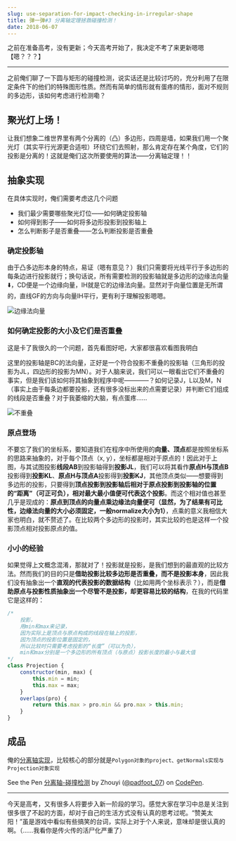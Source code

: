 ```yaml
---
slug: use-separation-for-impact-checking-in-irregular-shape
title: 弹一弹#3 分离轴定理拯救碰撞检测！
date: 2018-06-07
---
```


之前在准备高考，没有更新；今天高考开始了，我决定不考了来更新嗯嗯【嗯？？？】

------

之前俺们聊了一下圆与矩形的碰撞检测，说实话还是比较讨巧的，充分利用了在限定条件下的他们的特殊图形性质。然而有简单的情形就有蛋疼的情形，面对不规则的多边形，该如何考虑进行检测嘞？

## 聚光灯上场！

让我们想象二维世界里有两个分离的（凸）多边形，四周是墙，如果我们用一个聚光灯（其实平行光源更合适啦）环绕它们去照射，那么肯定存在某个角度，它们的投影是分离的！这就是俺们这次所要使用的算法——分离轴定理！！

## 抽象实现

在具体实现时，俺们需要考虑这几个问题

- 我们最少需要哪些聚光灯位——如何确定投影轴
- 如何得到影子——如何将多边形投影到投影轴上
- 怎么判断影子是否重叠——怎么判断投影是否重叠

### 确定投影轴

由于凸多边形本身的特点，易证（嗯有意见？）我们只需要将光线平行于多边形的每条边进行投影就行；换句话说，所有需要检测的投影轴就是多边形的边缘法向量⬇️，CD便是一个边缘向量，IH就是它的边缘法向量。显然对于向量位置是无所谓的，直线GF的方向与向量IH平行，更有利于理解投影嗯嗯。

![边缘法向量](https://hukua-blog.oss-cn-beijing.aliyuncs.com/markdown-imgs/%E5%88%86%E7%A6%BB%E8%BD%B4_%E8%BE%B9%E7%BC%98%E6%B3%95%E5%90%91%E9%87%8F.png)

### 如何确定投影的大小及它们是否重叠

这是卡了我很久的一个问题，首先看图好吧，大家都很喜欢看图我明白

这里的投影轴是BC的法向量，正好是一个符合投影不重叠的投影轴（三角形的投影为JL，四边形的投影为MN）。对于人脑来说，我们可以一眼看出它们不重叠的事实，但是我们该如何将其抽象到程序中呢————？如何记录J，L以及M，N（事实上由于每条边都要投影，还有很多没标出来的点需要记录）并判断它们组成的线段是否重叠？对于我萎缩的大脑，有点蛋疼......

![不重叠](https://hukua-blog.oss-cn-beijing.aliyuncs.com/markdown-imgs/%E5%88%86%E7%A6%BB%E8%BD%B4_%E4%B8%8D%E9%87%8D%E5%8F%A0.png)

### 原点登场

不要忘了我们的坐标系，要知道我们在程序中所使用的**向量、顶点**都是按照坐标系的思路来抽象的，对于每个顶点（x, y），坐标都是相对于原点的！因此对于上图，与其试图投影**线段AB**到投影轴得到**投影JL**，我们可以将其看作**原点H与顶点B**投影得到**投影KL**、**原点H与顶点A**投影得到**投影KJ**，其他顶点类似——想要得到多边形的投影，只要得到**顶点投影到投影轴后相对于原点投影到投影轴的位置的“距离”（可正可负），相对最大最小值便可代表这个投影**。而这个相对值也甚至几乎是现成的：**原点到顶点的向量点乘边缘法向量便可（显然，为了结果有可比性，边缘法向量的大小必须固定，一般normalize大小为1）**，点乘的意义我相信大家也明白，就不赘述了。在比较两个多边形的投影时，其实比较的也是这样一个投影顶点相对投影原点的值。

### 小小的经验

如果觉得上文概念混淆，那就对了！投影就是投影，是我们想到的最直观的比较方法。然而我们的目的只是**借助投影比较多边形是否重叠，而不是投影本身**，因此我们没有抽象出一个**直观的代表投影的数据结构**（比如用两个坐标表示？），而是**借助原点与投影性质抽象出一个尽管不是投影，却更容易比较的结构**，在我的代码里它是这样的：

```javascript
/* 
    投影，
    用min和max来记录，
    因为实际上是顶点与原点构成的线段在轴上的投影，
    因为顶点的投影位置是固定的，
    所以比较时只需要考虑投影的“长度”（可以为负），
    min和max分别是一个多边形的所有顶点（与原点）投影长度的最小与最大值
*/
class Projection {
    constructor(min, max) {
        this.min = min;
        this.max = max;
    }
    overlaps(pro) {
        return this.max > pro.min && pro.max > this.min;
    }
}
```

## 成品

俺的[分离轴实现](https://codepen.io/padfoot_07/full/pKyOYm)，比较核心的部分就是`Polygon对象的project、getNormals实现与Projection对象实现`

<p data-height="265" data-theme-id="0" data-slug-hash="pKyOYm" data-default-tab="js,result" data-user="padfoot_07" data-embed-version="2" data-pen-title="分离轴-碰撞检测" class="codepen">See the Pen <a href="https://codepen.io/padfoot_07/pen/pKyOYm/">分离轴-碰撞检测</a> by Zhouyi (<a href="https://codepen.io/padfoot_07">@padfoot_07</a>) on <a href="https://codepen.io">CodePen</a>.</p>
<script async src="https://static.codepen.io/assets/embed/ei.js"></script>

------

今天是高考，又有很多人将要步入新一阶段的学习。感觉大家在学习中总是关注到很多很了不起的方面，却对于自己的生活方式没有认真的思考过呢。“赞美太阳！”虽是游戏中看似有些搞笑的台词，实际上对于个人来说，意味却是很认真的啊。（......我看你是传火传的活尸化严重了）
